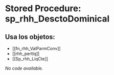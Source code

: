 # Stored Procedure: sp_rhh_DesctoDominical

## Usa los objetos:
- [[fn_rhh_ValParmConv]]
- [[rhh_pertlq]]
- [[Sp_rhh_LiqCte]]

*No code available.*
